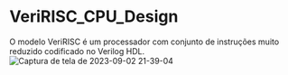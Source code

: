 # VeriRISC_CPU_Design
O modelo VeriRISC é um processador com conjunto de instruções muito reduzido codificado no Verilog HDL.
![Captura de tela de 2023-09-02 21-39-04](https://github.com/valmyr/VeriRISC_CPU_Design/assets/65004196/0d3e6588-5100-4991-9f43-84005c2c6174)
